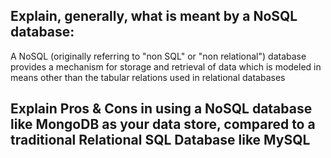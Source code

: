 ## Explain, generally, what is meant by a NoSQL database:
A NoSQL (originally referring to "non SQL" or "non relational") database provides a mechanism for storage and retrieval 
of data which is modeled in means other than the tabular relations used in relational databases

## Explain Pros & Cons in using a NoSQL database like MongoDB as your data store, compared to a traditional Relational SQL Database like MySQL
